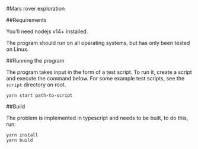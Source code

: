 #Mars rover exploration

##Requirements

You'll need nodejs v14+ installed. 

The program should run on all operating systems, but has only been tested on Linux.

##Running the program

The program takes input in the form of a test script. To run it, create a script and execute the command below. For some example test scripts, see the `script` directory on root.

```
yarn start path-to-script
```

##Build

The problem is implemented in typescript and needs to be built, to do this, run:

```
yarn install
yarn build
```